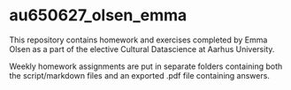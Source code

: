 # au650627_olsen_emma 

This repository contains homework and exercises completed by Emma Olsen as a 
part of the elective Cultural Datascience at Aarhus University.

Weekly homework assignments are put in separate folders containing both 
the script/markdown files and an exported .pdf file containing answers.


